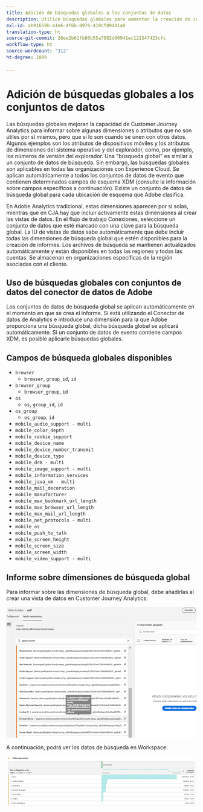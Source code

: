 ```yaml
---
title: Adición de búsquedas globales a los conjuntos de datos
description: Utilice búsquedas globales para aumentar la creación de informes con dimensiones útiles en Customer Journey Analytics.
exl-id: ab91659b-a1e6-4f6b-8976-410cf894d1a0
translation-type: ht
source-git-commit: 26ee2b61fb80b55a7982d90941ec121547423cfc
workflow-type: ht
source-wordcount: '312'
ht-degree: 100%

---
```


# Adición de búsquedas globales a los conjuntos de datos

Las búsquedas globales mejoran la capacidad de Customer Journey Analytics para informar sobre algunas dimensiones o atributos que no son útiles por sí mismos, pero que sí lo son cuando se unen con otros datos. Algunos ejemplos son los atributos de dispositivos móviles y los atributos de dimensiones del sistema operativo y del explorador, como, por ejemplo, los números de versión del explorador. Una &quot;búsqueda global&quot; es similar a un conjunto de datos de búsqueda. Sin embargo, las búsquedas globales son aplicables en todas las organizaciones con Experience Cloud. Se aplican automáticamente a todos los conjuntos de datos de evento que contienen determinados campos de esquema XDM (consulte la información sobre campos específicos a continuación). Existe un conjunto de datos de búsqueda global para cada ubicación de esquema que Adobe clasifica.

En Adobe Analytics tradicional, estas dimensiones aparecen por sí solas, mientras que en CJA hay que incluir activamente estas dimensiones al crear las vistas de datos. En el flujo de trabajo Conexiones, seleccione un conjunto de datos que esté marcado con una clave para la búsqueda global. La IU de vistas de datos sabe automáticamente que debe incluir todas las dimensiones de búsqueda global que estén disponibles para la creación de informes. Los archivos de búsqueda se mantienen actualizados automáticamente y están disponibles en todas las regiones y todas las cuentas. Se almacenan en organizaciones específicas de la región asociadas con el cliente.

## Uso de búsquedas globales con conjuntos de datos del conector de datos de Adobe

Los conjuntos de datos de búsqueda global se aplican automáticamente en el momento en que se crea el informe. Si está utilizando el Conector de datos de Analytics e introduce una dimensión para la que Adobe proporciona una búsqueda global, dicha búsqueda global se aplicará automáticamente. Si un conjunto de datos de evento contiene campos XDM, es posible aplicarle búsquedas globales.

## Campos de búsqueda globales disponibles

* `browser`
   * `browser`, `group_id`, `id`
* `browser_group`
   * `browser_group`, `id`
* `os`
   * `os`, `group_id`, `id`
* `os_group`
   * `os_group`, `id`
* `mobile_audio_support - multi`
* `mobile_color_depth`
* `mobile_cookie_support`
* `mobile_device_name`
* `mobile_device_number_transmit`
* `mobile_device_type`
* `mobile_drm - multi`
* `mobile_image_support - multi`
* `mobile_information_services`
* `mobile_java_vm - multi`
* `mobile_mail_decoration`
* `mobile_manufacturer`
* `mobile_max_bookmark_url_length`
* `mobile_max_browser_url_length`
* `mobile_max_mail_url_length`
* `mobile_net_protocols - multi`
* `mobile_os`
* `mobile_push_to_talk`
* `mobile_screen_height`
* `mobile_screen_size`
* `mobile_screen_width`
* `mobile_video_support - multi`

## Informe sobre dimensiones de búsqueda global

Para informar sobre las dimensiones de búsqueda global, debe añadirlas al crear una vista de datos en Customer Journey Analytics:

![](assets/global-lookup.png)

A continuación, podrá ver los datos de búsqueda en Workspace:

![](assets/gl-reporting.png)
